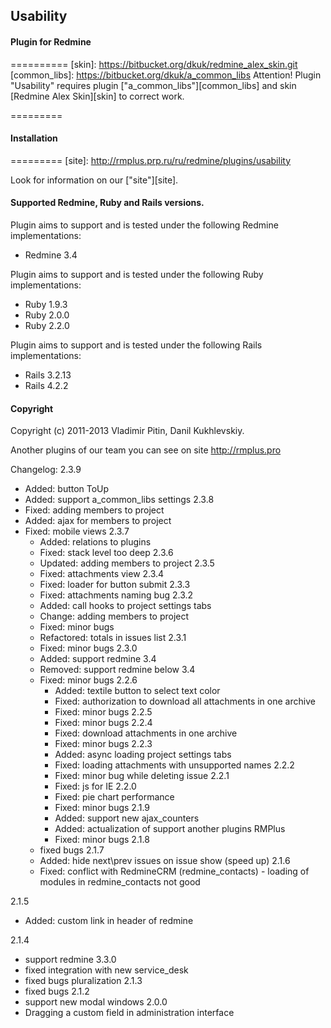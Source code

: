 ## Usability

#### Plugin for Redmine


==========
[skin]: https://bitbucket.org/dkuk/redmine_alex_skin.git
[common_libs]: https://bitbucket.org/dkuk/a_common_libs
Attention! Plugin "Usability" requires plugin ["a_common_libs"][common_libs] and skin [Redmine Alex Skin][skin] to correct work.


=========

#### Installation

=========
[site]: http://rmplus.prp.ru/ru/redmine/plugins/usability

Look for information on our ["site"][site].

#### Supported Redmine, Ruby and Rails versions.

Plugin aims to support and is tested under the following Redmine implementations:
* Redmine 3.4

Plugin aims to support and is tested under the following Ruby implementations:
* Ruby 1.9.3
* Ruby 2.0.0
* Ruby 2.2.0

Plugin aims to support and is tested under the following Rails implementations:
* Rails 3.2.13
* Rails 4.2.2

#### Copyright
Copyright (c) 2011-2013 Vladimir Pitin, Danil Kukhlevskiy.

Another plugins of our team you can see on site http://rmplus.pro

Changelog:
2.3.9
* Added: button ToUp
* Added: support a_common_libs settings
2.3.8
* Fixed: adding members to project
* Added: ajax for members to project
* Fixed: mobile views
2.3.7
  * Added: relations to plugins
  * Fixed: stack level too deep
2.3.6
  * Updated: adding members to project
2.3.5
  * Fixed: attachments view
2.3.4
  * Fixed: loader for button submit
2.3.3
  * Fixed: attachments naming bug
2.3.2
  * Added: call hooks to project settings tabs
  * Change: adding members to project
  * Fixed: minor bugs
  * Refactored: totals in issues list
2.3.1
  * Fixed: minor bugs
2.3.0
  * Added: support redmine 3.4
  * Removed: support redmine below 3.4
  * Fixed: minor bugs
2.2.6
    * Added: textile button to select text color
    * Fixed: authorization to download all attachments in one archive
    * Fixed: minor bugs
2.2.5
    * Fixed: minor bugs
2.2.4
    * Fixed: download attachments in one archive
    * Fixed: minor bugs
2.2.3
    * Added: async loading project settings tabs
    * Fixed: loading attachments with unsupported names
2.2.2
    * Fixed: minor bug while deleting issue
2.2.1
    * Fixed: js for IE
2.2.0
    * Fixed: pie chart performance
    * Fixed: minor bugs
2.1.9
    * Added: support new ajax_counters
    * Added: actualization of support another plugins RMPlus
    * Fixed: minor bugs
2.1.8
  * fixed bugs
2.1.7
  * Added: hide next\prev issues on issue show (speed up)
2.1.6
  * Fixed: conflict with RedmineCRM (redmine_contacts) - loading of modules in redmine_contacts not good

2.1.5
  * Added: custom link in header of redmine

2.1.4
  * support redmine 3.3.0
  * fixed integration with new service_desk
  * fixed bugs pluralization
2.1.3
  * fixed bugs
2.1.2
  * support new modal windows
2.0.0
  * Dragging a custom field in administration interface
